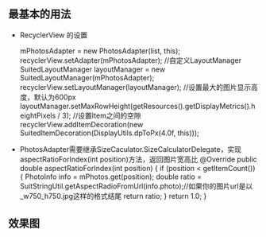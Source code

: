 ## 最基本的用法
- RecyclerView 的设置

    mPhotosAdapter = new PhotosAdapter(list, this);
    recyclerView.setAdapter(mPhotosAdapter);
    //自定义LayoutManager
    SuitedLayoutManager layoutManager = new SuitedLayoutManager(mPhotosAdapter);
    recyclerView.setLayoutManager(layoutManager);
    //设置最大的图片显示高度，默认为600px
    layoutManager.setMaxRowHeight(getResources().getDisplayMetrics().heightPixels / 3);
    //设置Item之间的空隙
    recyclerView.addItemDecoration(new SuitedItemDecoration(DisplayUtils.dpToPx(4.0f, this)));
    

- PhotosAdapter需要继承SizeCaculator.SizeCalculatorDelegate，实现aspectRatioForIndex(int position)方法，返回图片宽高比
      @Override
      public double aspectRatioForIndex(int position) {
          if (position < getItemCount()) {
              PhotoInfo info = mPhotos.get(position);
              double ratio = SuitStringUtil.getAspectRadioFromUrl(info.photo);//如果你的图片url是以_w750_h750.jpg这样的格式结尾
              return ratio;
          }
          return 1.0;
      }
  

## 效果图
  
  
  
  
  
